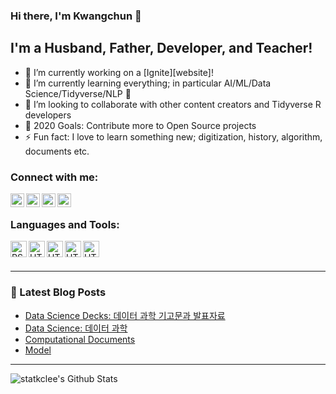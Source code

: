 ### Hi there, I'm Kwangchun 👋

## I'm a Husband, Father, Developer, and Teacher!
- 🔭 I’m currently working on a [Ignite][website]!
- 🌱 I’m currently learning everything; in particular AI/ML/Data Science/Tidyverse/NLP 🤣
- 👯 I’m looking to collaborate with other content creators and Tidyverse R developers
- 🥅 2020 Goals: Contribute more to Open Source projects
- ⚡ Fun fact: I love to learn something new; digitization, history, algorithm, documents etc.

### Connect with me:

[<img align="left" alt="statkclee | LinkedIn" width="22px" src="https://cdn.jsdelivr.net/npm/simple-icons@v3/icons/linkedin.svg" />][linkedin]
[<img align="left" alt="statkclee | Instagram" width="22px" src="https://cdn.jsdelivr.net/npm/simple-icons@3.4.0/icons/facebook.svg" />][facebook]
[<img align="left" alt="statkclee | meetup" width="22px" src="https://cdn.jsdelivr.net/npm/simple-icons@3.4.0/icons/meetup.svg" />][meetup]
[<img align="left" alt="statkclee | Twitter" width="22px" src="https://cdn.jsdelivr.net/npm/simple-icons@v3/icons/twitter.svg" />][twitter]

<br />

### Languages and Tools:

[<img align="left" alt="RStudio" width="26px" src="https://cdn.jsdelivr.net/npm/simple-icons@3.4.0/icons/rstudio.svg" />][rstudio]
[<img align="left" alt="HTML5" width="26px" src="https://cdn.jsdelivr.net/npm/simple-icons@3.4.0/icons/r.svg" />][R]
[<img align="left" alt="HTML5" width="26px" src="https://cdn.jsdelivr.net/npm/simple-icons@3.4.0/icons/python.svg" />][python]
[<img align="left" alt="HTML5" width="26px" src="https://cdn.jsdelivr.net/npm/simple-icons@3.4.0/icons/markdown.svg" />][markdown]
[<img align="left" alt="HTML5" width="26px" src="https://cdn.jsdelivr.net/npm/simple-icons@3.4.0/icons/azurepipelines.svg" />][azure]

[rstudio]: https://rstudio.com/
[R]: https://www.r-project.org/
[python]: https://www.python.org/
[azure]: https://azure.microsoft.com/ko-kr/
[markdown]: https://daringfireball.net/projects/markdown/


<br />
<br />

---

### 📕 Latest Blog Posts
<!-- BLOG-POST-LIST:START -->
- [Data Science Decks: 데이터 과학 기고문과 발표자료](https://statkclee.github.io/ds-authoring/)
- [Data Science: 데이터 과학](https://statkclee.github.io/data-science/)
- [Computational Documents](https://statkclee.github.io/comp_document/)
- [Model](https://statkclee.github.io/model/)
<!-- BLOG-POST-LIST:END -->

---

<img align="left" alt="statkclee's Github Stats" src="https://github-readme-stats.codestackr.vercel.app/api?username=codeSTACKr&show_icons=true&hide_border=true" />

[linkedin]: https://www.linkedin.com/in/kwangchunlee/
[facebook]: https://www.facebook.com/groups/tidyverse/
[twitter]: https://twitter.com/statkclee
[meetup]: https://www.meetup.com/seoul-r-meetup/

